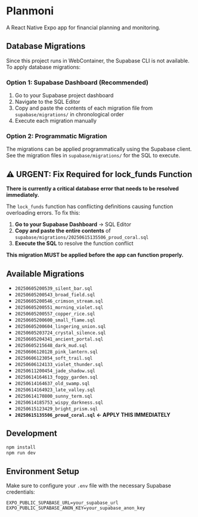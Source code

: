 # Planmoni

A React Native Expo app for financial planning and monitoring.

## Database Migrations

Since this project runs in WebContainer, the Supabase CLI is not available. To apply database migrations:

### Option 1: Supabase Dashboard (Recommended)
1. Go to your Supabase project dashboard
2. Navigate to the SQL Editor
3. Copy and paste the contents of each migration file from `supabase/migrations/` in chronological order
4. Execute each migration manually

### Option 2: Programmatic Migration
The migrations can be applied programmatically using the Supabase client. See the migration files in `supabase/migrations/` for the SQL to execute.

## ⚠️ URGENT: Fix Required for lock_funds Function

**There is currently a critical database error that needs to be resolved immediately.**

The `lock_funds` function has conflicting definitions causing function overloading errors. To fix this:

1. **Go to your Supabase Dashboard** → SQL Editor
2. **Copy and paste the entire contents** of `supabase/migrations/20250615135506_proud_coral.sql`
3. **Execute the SQL** to resolve the function conflict

**This migration MUST be applied before the app can function properly.**

## Available Migrations
- `20250605200539_silent_bar.sql`
- `20250605200543_broad_field.sql`
- `20250605200546_crimson_stream.sql`
- `20250605200551_morning_violet.sql`
- `20250605200557_copper_rice.sql`
- `20250605200600_small_flame.sql`
- `20250605200604_lingering_union.sql`
- `20250605203724_crystal_silence.sql`
- `20250605204341_ancient_portal.sql`
- `20250605215648_dark_mud.sql`
- `20250606120128_pink_lantern.sql`
- `20250606123054_soft_trail.sql`
- `20250606124133_violet_thunder.sql`
- `20250611200454_jade_shadow.sql`
- `20250614164613_foggy_garden.sql`
- `20250614164637_old_swamp.sql`
- `20250614164923_late_valley.sql`
- `20250614170800_sunny_term.sql`
- `20250614185753_wispy_darkness.sql`
- `20250615123429_bright_prism.sql`
- **`20250615135506_proud_coral.sql` ← APPLY THIS IMMEDIATELY**

## Development

```bash
npm install
npm run dev
```

## Environment Setup

Make sure to configure your `.env` file with the necessary Supabase credentials:

```
EXPO_PUBLIC_SUPABASE_URL=your_supabase_url
EXPO_PUBLIC_SUPABASE_ANON_KEY=your_supabase_anon_key
```